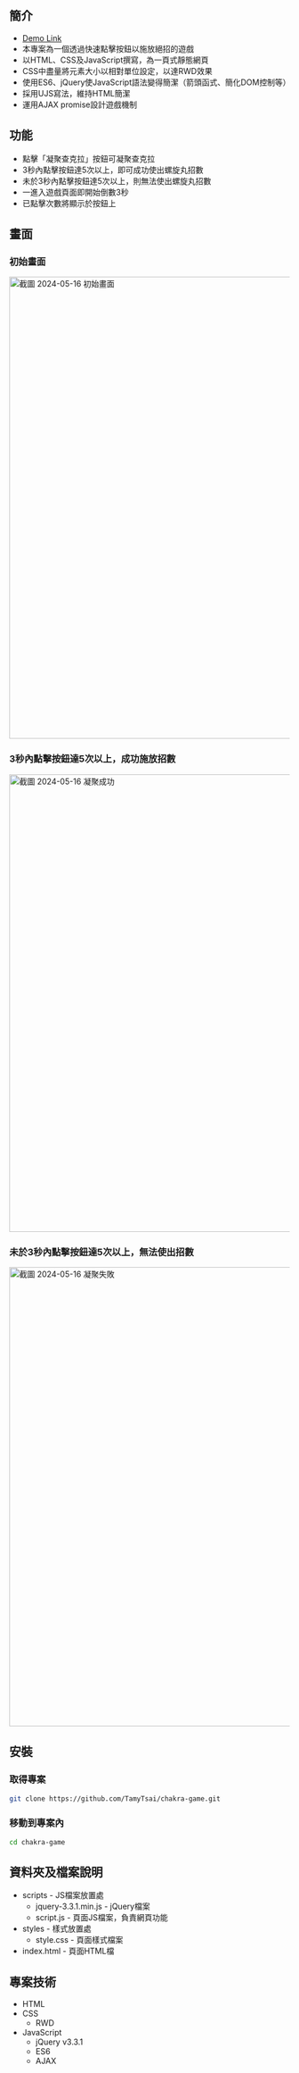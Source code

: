 ## 簡介
- [Demo Link](https://tamytsai.github.io/chakra-game/)
- 本專案為一個透過快速點擊按鈕以施放絕招的遊戲
- 以HTML、CSS及JavaScript撰寫，為一頁式靜態網頁
- CSS中盡量將元素大小以相對單位設定，以達RWD效果
- 使用ES6、jQuery使JavaScript語法變得簡潔（箭頭函式、簡化DOM控制等）
- 採用UJS寫法，維持HTML簡潔
- 運用AJAX promise設計遊戲機制

## 功能
- 點擊「凝聚查克拉」按鈕可凝聚查克拉
- 3秒內點擊按鈕達5次以上，即可成功使出螺旋丸招數
- 未於3秒內點擊按鈕達5次以上，則無法使出螺旋丸招數
- 一進入遊戲頁面即開始倒數3秒
- 已點擊次數將顯示於按鈕上

## 畫面
### 初始畫面
<img width="828" alt="截圖 2024-05-16 初始畫面" src="https://github.com/TamyTsai/chakra-game/assets/97825677/55d3e3d7-8d32-4a23-826b-71d9e2ea4e91">


### 3秒內點擊按鈕達5次以上，成功施放招數
<img width="820" alt="截圖 2024-05-16 凝聚成功" src="https://github.com/TamyTsai/chakra-game/assets/97825677/c29fda69-ccfd-4e12-ac89-923142f59f58">


### 未於3秒內點擊按鈕達5次以上，無法使出招數
<img width="823" alt="截圖 2024-05-16 凝聚失敗" src="https://github.com/TamyTsai/chakra-game/assets/97825677/3e95e76a-c086-46d8-a582-099836146f2e">



## 安裝
### 取得專案
```bash
git clone https://github.com/TamyTsai/chakra-game.git
```
### 移動到專案內
```bash
cd chakra-game
```

## 資料夾及檔案說明
- scripts - JS檔案放置處
  - jquery-3.3.1.min.js - jQuery檔案
  - script.js - 頁面JS檔案，負責網頁功能
- styles - 樣式放置處
  - style.css - 頁面樣式檔案
- index.html - 頁面HTML檔

## 專案技術
- HTML
- CSS
  - RWD
- JavaScript
  - jQuery v3.3.1
  - ES6
  - AJAX
